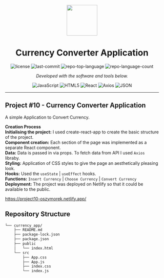 <p align="center">
  <img src="https://cdn-icons-png.flaticon.com/512/6295/6295417.png" width="100" />
</p>
<p align="center">
    <h1 align="center">Currency Converter Application</h1>
</p>

<p align="center">
	<img src="https://img.shields.io/github/license/oszymorek/currency_app?style=flat&color=0080ff" alt="license">
	<img src="https://img.shields.io/github/last-commit/oszymorek/currency_app?style=flat&logo=git&logoColor=white&color=0080ff" alt="last-commit">
	<img src="https://img.shields.io/github/languages/top/oszymorek/currency_app?style=flat&color=0080ff" alt="repo-top-language">
	<img src="https://img.shields.io/github/languages/count/oszymorek/currency_app?style=flat&color=0080ff" alt="repo-language-count">
<p>
<p align="center">
		<em>Developed with the software and tools below.</em>
</p>
<p align="center">
	<img src="https://img.shields.io/badge/JavaScript-F7DF1E.svg?style=flat&logo=JavaScript&logoColor=black" alt="JavaScript">
	<img src="https://img.shields.io/badge/HTML5-E34F26.svg?style=flat&logo=HTML5&logoColor=white" alt="HTML5">
	<img src="https://img.shields.io/badge/React-61DAFB.svg?style=flat&logo=React&logoColor=black" alt="React">
	<img src="https://img.shields.io/badge/Axios-5A29E4.svg?style=flat&logo=Axios&logoColor=white" alt="Axios">
	<img src="https://img.shields.io/badge/JSON-000000.svg?style=flat&logo=JSON&logoColor=white" alt="JSON">
</p>
<hr>

## Project #10 - Currency Converter Application

A simple Application to Convert Currency.

<strong>Creation Process</strong> </br>
<strong>Initialising the project:</strong> I used create-react-app to create the basic structure of the project.</br>
<strong>Component creation:</strong> Each section of the page was implemented as a separate React component.</br>
<strong>Data:</strong> Data is passed in via props. To fetch data from API I used `Axios` libraby.</br>
<strong>Styling:</strong> Application of CSS styles to give the page an aesthetically pleasing look.</br>
<strong>Hooks:</strong> Used the `useState` | `useEffect` hooks.</br>
<strong>Functions:</strong> `Insert Currency` | `Choose Currency` | `Convert Currency` </br>
<strong>Deployment:</strong> The project was deployed on Netlify so that it could be available to the public.</br>

https://project10-oszymorek.netlify.app/

## Repository Structure
```sh
└── currency_app/
    ├── README.md
    ├── package-lock.json
    ├── package.json
    ├── public
    │   └── index.html
    └── src
        ├── App.css
        ├── App.js
        ├── index.css
        └── index.js
```
